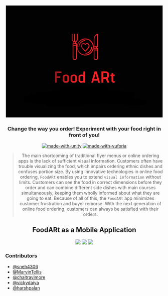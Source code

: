 <p align="center">
  <a href="" rel="noopener">
 <img width=500px src="/Assets/FoodARt.jpg" alt="FoodARt-logo"></a>
</p>
<h3 align="center">Change the way you order! Experiment with your food right in front of you!</h3>

<div align="center">

[![made-with-unity](https://img.shields.io/badge/made%20with%20-Unity-1f425f.svg)](https://unity3d.com/)
[![made-with-vuforia](https://img.shields.io/badge/made%20with%20-Vuforia-green.svg)](https://www.vuforia.com/)
<br>

>The main shortcoming of traditional flyer menus or online ordering apps is the lack of sufficient visual information. Customers often have trouble visualizing the food, which impairs ordering ethnic dishes and confuses portion size. By using innovative technologies in online food ordering, `FoodARt` enables you to extend `visual information` without limits. Customers can see the food in correct dimensions before they order and can combine different side dishes with main courses simultaneously, keeping them wholly informed about what they are going to eat. Because of all of this, the `FoodARt` app minimizes customer frustration and buyer remorse. With the next generation of online food ordering, customers can always be satisfied with their orders.
</div>

<h2 align="center">FoodARt as a Mobile Application</h2>
<div align="center">
  <img src ="/gifs/1.gif" width = 500px>
  <img src ="/gifs/2.gif" width = 500px>
  <img src ="/gifs/3.gif" width = 500px>
</div>



### Contributors
- [@sneh4306](https://github.com/sneh4306)
- [@MarvinTellis](https://github.com/MarvinTellis)
- [@chaitravimore](https://github.com/chaitravimore)
- [@vickydaiya](https://github.com/vickydaiya)
- [@harshpalan](https://github.com/harshpalan)
